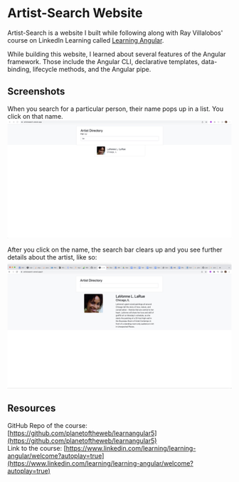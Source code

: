 # Artist-Search Website

Artist-Search is a website I built while following along with Ray Villalobos' course on LinkedIn Learning called [Learning Angular](https://www.linkedin.com/learning/learning-angular/welcome?autoplay=true).

While building this website, I learned about several features of the Angular framework. Those include the Angular CLI, declarative templates, data-binding, lifecycle methods, and the Angular pipe.

## Screenshots

When you search for a particular person, their name pops up in a list. You click on that name.
![duringsearch](/src/assets/during-search.jpg)

After you click on the name, the search bar clears up and you see further details about the artist, like so:
![aftersearch](/src/assets/after-search.jpg)

## Resources

GitHub Repo of the course: [https://github.com/planetoftheweb/learnangular5](https://github.com/planetoftheweb/learnangular5)  
Link to the course: [https://www.linkedin.com/learning/learning-angular/welcome?autoplay=true](https://www.linkedin.com/learning/learning-angular/welcome?autoplay=true)
